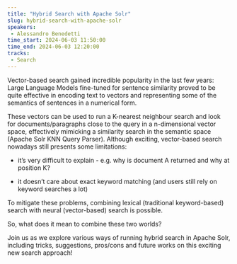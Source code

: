 ```yaml
---
title: "Hybrid Search with Apache Solr"
slug: hybrid-search-with-apache-solr
speakers:
 - Alessandro Benedetti
time_start: 2024-06-03 11:50:00
time_end: 2024-06-03 12:20:00
tracks:
 - Search
---
```


Vector-based search gained incredible popularity in the last few years: Large Language Models fine-tuned for sentence similarity proved to be quite effective in encoding text to vectors and representing some of the semantics of sentences in a numerical form. 
 
 These vectors can be used to run a K-nearest neighbour search and look for documents/paragraphs close to the query in a n-dimensional vector space, effectively mimicking a similarity search in the semantic space (Apache Solr KNN Query Parser). Although exciting, vector-based search nowadays still presents some limitations: 
 
 - it’s very difficult to explain - e.g. why is document A returned and why at position K? 
 
 - it doesn’t care about exact keyword matching (and users still rely on keyword searches a lot)
 
 
 
 To mitigate these problems, combining lexical (traditional keyword-based) search with neural (vector-based) search is possible.
 
 So, what does it mean to combine these two worlds?
 
 Join us as we explore various ways of running hybrid search in Apache Solr, including tricks, suggestions, pros/cons and future works on this exciting new search approach!